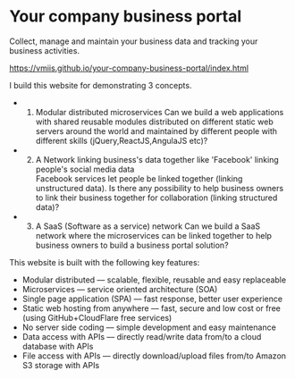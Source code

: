 # Your company business portal  
Collect, manage and maintain your business data and tracking your business activities.  

https://vmiis.github.io/your-company-business-portal/index.html  


I build this website for demonstrating 3 concepts.  

* 1. Modular distributed microservices
Can we build a web applications with shared reusable modules distributed on different static web servers around the world and maintained by different people with different skills (jQuery,ReactJS,AngulaJS etc)?
* 2. A Network linking business's data together like 'Facebook' linking people's social media data  
Facebook services let people be linked together (linking unstructured data). Is there any possibility to help business owners to link their business together for collaboration (linking structured data)?
* 3. A SaaS (Software as a service) network
Can we build a SaaS network where the microservices can be linked together to help business owners to build a business portal solution?


This website is built with the following key features:

* Modular distributed –– scalable, flexible, reusable and easy replaceable
* Microservices –– service oriented architecture (SOA)
* Single page application (SPA) –– fast response, better user experience
* Static web hosting from anywhere –– fast, secure and low cost or free (using GitHub+CloudFlare free services)
* No server side coding –– simple development and easy maintenance
* Data access with APIs –– directly read/write data from/to a cloud database with APIs
* File access with APIs –– directly download/upload files from/to Amazon S3 storage with APIs
